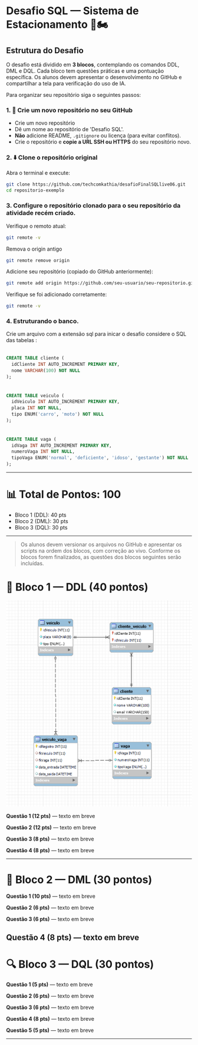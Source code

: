 
# Desafio SQL — Sistema de Estacionamento 🚗🏍️

## Estrutura do Desafio

O desafio está dividido em **3 blocos**, contemplando os comandos DDL, DML e DQL. Cada bloco tem questões práticas e uma pontuação específica. Os alunos devem apresentar o desenvolvimento no GitHub e compartilhar a tela para verificação do uso de IA.


Para organizar seu repositório siga o seguintes passos:
### 1. 🍴 Crie um novo repositório no seu GitHub
- Crie um novo repositório 
- Dê um nome ao repositório de 'Desafio SQL'.
- **Não** adicione README, `.gitignore` ou licença (para evitar conflitos).
- Crie o repositório e **copie a URL SSH ou HTTPS** do seu repositório novo.
### 2. ⬇️ Clone o repositório original
Abra o terminal e execute:

```bash
git clone https://github.com/techcomkathia/desafioFinalSQLlive06.git
cd repositorio-exemplo
```
### 3. Configure o repositório clonado para o seu repositório da atividade recém criado.
Verifique o remoto atual:

```bash
git remote -v
```
Remova o origin antigo
```bash
git remote remove origin
```

Adicione seu repositório (copiado do GitHub anteriormente):

```bash
git remote add origin https://github.com/seu-usuario/seu-repositorio.git
```

Verifique se foi adicionado corretamente:

```bash
git remote -v
```


### 4. Estruturando o banco.

Crie um arquivo com a extensão sql para inicar o desafio considere o SQL das tabelas :

```sql

CREATE TABLE cliente (
  idCliente INT AUTO_INCREMENT PRIMARY KEY,
  nome VARCHAR(100) NOT NULL
);


CREATE TABLE veiculo (
  idVeiculo INT AUTO_INCREMENT PRIMARY KEY,
  placa INT NOT NULL,
  tipo ENUM('carro', 'moto') NOT NULL
);


CREATE TABLE vaga (
  idVaga INT AUTO_INCREMENT PRIMARY KEY,
  numeroVaga INT NOT NULL,
  tipoVaga ENUM('normal', 'deficiente', 'idoso', 'gestante') NOT NULL
);

```

---

# 📊 Total de Pontos: 100

- Bloco 1 (DDL): 40 pts  
- Bloco 2 (DML): 30 pts  
- Bloco 3 (DQL): 30 pts  

---

> Os alunos devem versionar os arquivos no GitHub e apresentar os scripts na ordem dos blocos, com correção ao vivo.
Conforme os blocos forem finalizados, as questões dos blocos seguintes serão incluídas. 

# 🧱 Bloco 1 — DDL (40 pontos)



![Imagem do projeto](diagrama.jpg)


**Questão 1 (12 pts)** — texto em breve

**Questão 2 (12 pts)** — texto em breve

**Questão 3 (8 pts)** — texto em breve

**Questão 4 (8 pts)** — texto em breve

---

# 🧾 Bloco 2 — DML (30 pontos)

**Questão 1 (10 pts)** — texto em breve

**Questão 2 (6 pts)** — texto em breve

**Questão 3 (6 pts)** — texto em breve

**Questão 4 (8 pts)** — texto em breve
---

# 🔍 Bloco 3 — DQL (30 pontos)

**Questão 1 (5 pts)** — texto em breve

**Questão 2 (6 pts)** — texto em breve

**Questão 3 (6 pts)** — texto em breve

**Questão 4 (8 pts)** — texto em breve

**Questão 5 (5 pts)** — texto em breve

---


